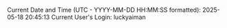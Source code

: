 Current Date and Time (UTC - YYYY-MM-DD HH:MM:SS formatted): 2025-05-18 20:45:13
Current User's Login: luckyaiman
